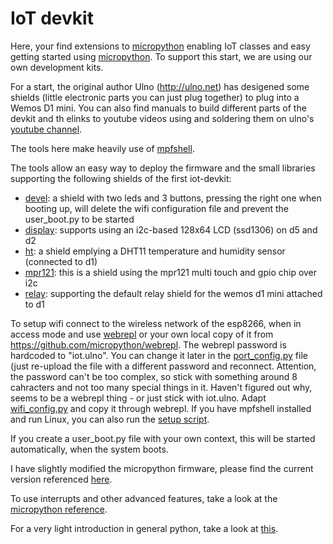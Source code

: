 # IoT devkit

Here, your find extensions to [micropython](http://www.micropython.org/)
enabling IoT classes and easy getting started using [micropython](http://www.micropython.org/).
To support this start, we are using our own development kits.

For a start, the original author Ulno (http://ulno.net) has desigened some
shields (little electronic parts you can just plug together) to plug into
a Wemos D1 mini. You can also find manuals to build different parts of the 
devkit and th elinks to youtube videos using and soldering them on ulno's
[youtube channel](https://www.youtube.com/channel/UCaDpsG87Q99Ja2q3UoiXRVA).

The tools here make heavily use of [mpfshell](https://github.com/wendlers/mpfshell).

The tools allow an easy way to deploy the firmware and the small libraries supporting
the following shields of the first iot-devkit:
- [devel](shields/devel/README.md): a shield with two leds and 3 buttons, pressing the right one when booting up, will
  delete the wifi configuration file and prevent the user_boot.py to be started
- [display](shields/display/README.md): supports using an i2c-based 128x64 LCD (ssd1306) on d5 and d2
- [ht](shields/ht/README.md): a shield emplying a DHT11 temperature and humidity sensor (connected to d1)
- [mpr121](shields/mpr121/README.md): this is a shield using the mpr121 multi touch and gpio chip over i2c
- [relay](shields/relay/README.md): supporting the default relay shield for the wemos d1 mini attached to d1

To setup wifi connect to the wireless network of the esp8266, when in access mode and use 
[webrepl](http://micropython.org/webrepl/) or your own local copy of it from https://github.com/micropython/webrepl.
The webrepl password is hardcoded to "iot.ulno". You can change it later in the 
[port_config.py](/boot/port_config.py) file (just re-upload the file with a different password and reconnect.
Attention, the password can't be too complex, so stick with something around 8 cahracters and not too many 
special things in it. Haven't figured out why, seems to be a webrepl thing - or just stick with iot.ulno.
Adapt [wifi_config.py](/examples/wifi_config.py) and copy it through webrepl. If you have mpfshell installed and run
Linux, you can also run the [setup script](bin/program_wifi).

If you create a user_boot.py file with your own context, this will be started automatically,
when the system boots.

I have slightly modified the micropython firmware, 
please find the current version referenced [here](firmware/Readme.md).

To use interrupts and other advanced features, take a look at the
[micropython reference](https://docs.micropython.org/en/latest/esp8266/esp8266/quickref.html).

For a very light introduction in general python, take a look at 
[this](https://docs.python.org/3/tutorial/introduction.html).
